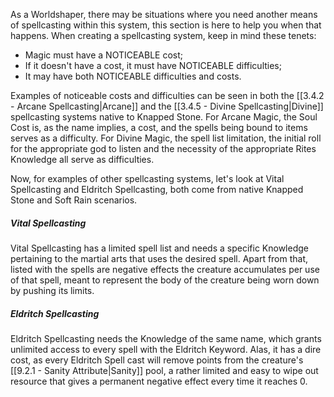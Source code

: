 As a Worldshaper, there may be situations where you need another means of spellcasting within this system, this section is here to help you when that happens. When creating a spellcasting system, keep in mind these tenets:

-   Magic must have a NOTICEABLE cost;
-   If it doesn't have a cost, it must have NOTICEABLE difficulties;
-   It may have both NOTICEABLE difficulties and costs.

Examples of noticeable costs and difficulties can be seen in both the [[3.4.2 - Arcane Spellcasting|Arcane]] and the [[3.4.5 - Divine Spellcasting|Divine]] spellcasting systems native to Knapped Stone.
For Arcane Magic, the Soul Cost is, as the name implies, a cost, and the spells being bound to items serves as a difficulty. For Divine Magic, the spell list limitation, the initial roll for the appropriate god to listen and the necessity of the appropriate Rites Knowledge all serve as difficulties.

Now, for examples of other spellcasting systems, let's look at Vital Spellcasting and Eldritch Spellcasting, both come from native Knapped Stone and Soft Rain scenarios.

##### Vital Spellcasting
Vital Spellcasting has a limited spell list and needs a specific Knowledge pertaining to the martial arts that uses the desired spell. Apart from that, listed with the spells are negative effects the creature accumulates per use of that spell, meant to represent the body of the creature being worn down by pushing its limits.

##### Eldritch Spellcasting
Eldritch Spellcasting needs the Knowledge of the same name, which grants unlimited access to every spell with the Eldritch Keyword. Alas, it has a dire cost, as every Eldritch Spell cast will remove points from the creature's [[9.2.1 - Sanity Attribute|Sanity]] pool, a rather limited and easy to wipe out resource that gives a permanent negative effect every time it reaches 0.